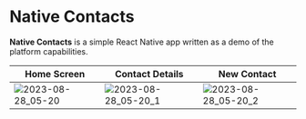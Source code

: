 # Native Contacts

**Native Contacts** is a simple React Native app written as a demo of the platform capabilities.

| Home Screen | Contact Details | New Contact |
| - | - | - |
| ![2023-08-28_05-20](https://github.com/Barsukov-m/nativecontacts/assets/49040324/9a377a3f-7df0-4438-8c42-4fdc4d111d05) | ![2023-08-28_05-20_1](https://github.com/Barsukov-m/nativecontacts/assets/49040324/a3f9f79a-7a6c-4f6b-94fe-70c539d3a091) | ![2023-08-28_05-20_2](https://github.com/Barsukov-m/nativecontacts/assets/49040324/c7f3ec79-4a12-4543-84b8-f549730d0ce8) |
